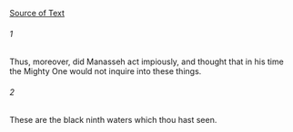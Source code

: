 [Source of Text](https://github.com/scrollmapper/bible_databases_deuterocanonical)

###### 1
Thus, moreover, did Manasseh act impiously, and thought that in his time the Mighty One would not inquire into these things.

###### 2
These are the black ninth waters which thou hast seen.